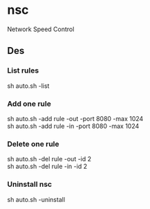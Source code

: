 # nsc
Network Speed Control
## Des
### List rules
sh auto.sh -list  
### Add one rule
sh auto.sh -add rule -out -port 8080 -max 1024  
sh auto.sh -add rule -in -port 8080 -max 1024  
### Delete one rule
sh auto.sh -del rule -out -id 2  
sh auto.sh -del rule -in -id 2
### Uninstall nsc
sh auto.sh -uninstall  
